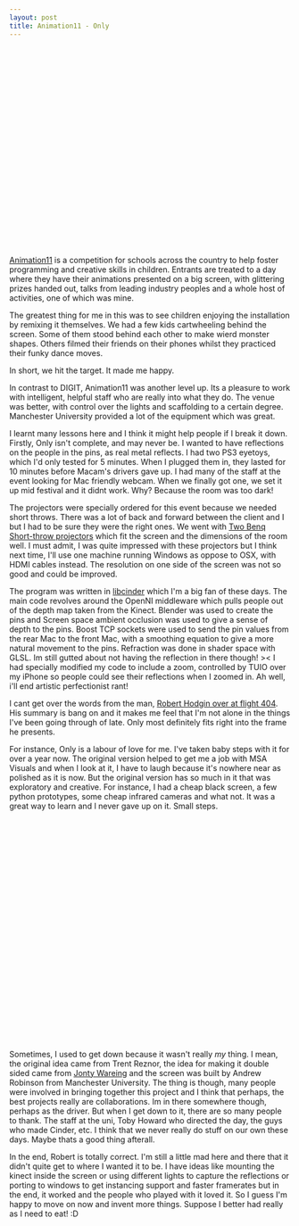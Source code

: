 ```yaml
---
layout: post
title: Animation11 - Only
---
```

<object width="640" height="360"><param name="allowfullscreen" value="true" /><param name="allowscriptaccess" value="always" /><param name="movie" value="http://vimeo.com/moogaloop.swf?clip_id=25925349&amp;server=vimeo.com&amp;show_title=1&amp;show_byline=1&amp;show_portrait=0&amp;color=00adef&amp;fullscreen=1&amp;autoplay=0&amp;loop=0" /><embed src="http://vimeo.com/moogaloop.swf?clip_id=25925349&amp;server=vimeo.com&amp;show_title=1&amp;show_byline=1&amp;show_portrait=0&amp;color=00adef&amp;fullscreen=1&amp;autoplay=0&amp;loop=0" type="application/x-shockwave-flash" allowfullscreen="true" allowscriptaccess="always" width="640" height="360"></embed></object>

[Animation11](http://www.cs.manchester.ac.uk/animation11/) is a competition for schools across the country to help foster programming and creative skills in children. Entrants are treated to a day where they have their animations presented on a big screen, with glittering prizes handed out, talks from leading industry peoples and a whole host of activities, one of which was mine.

The greatest thing for me in this was to see children enjoying the installation by remixing it themselves. We had a few kids cartwheeling behind the screen. Some of them stood behind each other to make wierd monster shapes. Others filmed their friends on their phones whilst they practiced their funky dance moves.

In short, we hit the target. It made me happy.

In contrast to DIGIT, Animation11 was another level up. Its a pleasure to work with intelligent, helpful staff who are really into what they do. The venue was better, with control over the lights and scaffolding to a certain degree. Manchester University provided a lot of the equipment which was great.

I learnt many lessons here and I think it might help people if I break it down. Firstly, Only isn't complete, and may never be. I wanted to have reflections on the people in the pins, as real metal reflects. I had two PS3 eyetoys, which I'd only tested for 5 minutes. When I plugged them in, they lasted for 10 minutes before Macam's drivers gave up. I had many of the staff at the event looking for Mac friendly webcam. When we finally got one, we set it up mid festival and it didnt work. Why? Because the room was too dark! 

The projectors were specially ordered for this event because we needed short throws. There was a lot of back and forward between the client and I but I had to be sure they were the right ones. We went with [Two Benq Short-throw projectors](http://projectorpoint.co.uk/projectors/BenQ_MX613ST.html) which fit the screen and the dimensions of the room well. I must admit, I was quite impressed with these projectors but I think next time, I'll use one machine running Windows as oppose to OSX, with HDMI cables instead. The resolution on one side of the screen was not so good and could be improved.

The program was written in [libcinder](http://www.libcinder.org) which I'm a big fan of these days. The main code revolves around the OpenNI middleware which pulls people out of the depth map taken from the Kinect. Blender was used to create the pins and Screen space ambient occlusion was used to give a sense of depth to the pins. Boost TCP sockets were used to send the pin values from the rear Mac to the front Mac, with a smoothing equation to give a more natural movement to the pins. Refraction was done in shader space with GLSL. Im still gutted about not having the reflection in there though! >< I had specially modified my code to include a zoom, controlled by TUIO over my iPhone so people could see their reflections when I zoomed in. Ah well, i'll end artistic perfectionist rant!

I cant get over the words from the man, [Robert Hodgin over at flight 404](http://www.flight404.com/blog/?p=498). His summary is bang on and it makes me feel that I'm not alone in the things I've been going through of late. Only most definitely fits right into the frame he presents. 

For instance, Only is a labour of love for me. I've taken baby steps with it for over a year now. The original version helped to get me a job with MSA Visuals and when I look at it, I have to laugh because it's nowhere near as polished as it is now. But the original version has so much in it that was exploratory and creative. For instance, I had a cheap black screen, a few python prototypes, some cheap infrared cameras and what not. It was a great way to learn and I never gave up on it. Small steps.

<object width="640" height="400"><param name="allowfullscreen" value="true" /><param name="allowscriptaccess" value="always" /><param name="movie" value="http://vimeo.com/moogaloop.swf?clip_id=9115304&amp;server=vimeo.com&amp;show_title=1&amp;show_byline=1&amp;show_portrait=0&amp;color=00adef&amp;fullscreen=1&amp;autoplay=0&amp;loop=0" /><embed src="http://vimeo.com/moogaloop.swf?clip_id=9115304&amp;server=vimeo.com&amp;show_title=1&amp;show_byline=1&amp;show_portrait=0&amp;color=00adef&amp;fullscreen=1&amp;autoplay=0&amp;loop=0" type="application/x-shockwave-flash" allowfullscreen="true" allowscriptaccess="always" width="640" height="400"></embed></object>

Sometimes, I used to get down because it wasn't really *my* thing. I mean, the original idea came from Trent Reznor, the idea for making it double sided came from [Jonty Wareing](http://jonty.co.uk/) and the screen was built by Andrew Robinson from Manchester University. The thing is though, many people were involved in bringing together this project and I think that perhaps, the best projects really are collaborations. Im in there somewhere though, perhaps as the driver. But when I get down to it, there are so many people to thank. The staff at the uni, Toby Howard who directed the day, the guys who made Cinder, etc. I think that we never really do stuff on our own these days. Maybe thats a good thing afterall.

In the end, Robert is totally correct. I'm still a little mad here and there that it didn't quite get to where I wanted it to be. I have ideas like mounting the kinect inside the screen or using different lights to capture the reflections or porting to windows to get instancing support and faster framerates but in the end, it worked and the people who played with it loved it. So I guess I'm happy to move on now and invent more things. Suppose I better had really as I need to eat! :D
